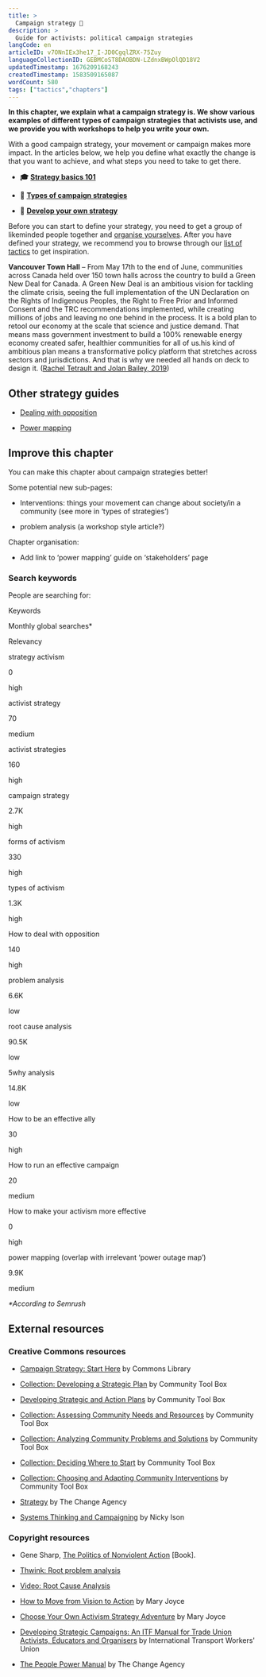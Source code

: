 ```yaml
---
title: >
  Campaign strategy 🎯
description: >
  Guide for activists: political campaign strategies
langCode: en
articleID: v7ONnIEx3he17_I-JD0CgqlZRX-75Zuy
languageCollectionID: GEBMCoST8DAOBDN-LZdnxBWpOlQD18V2
updatedTimestamp: 1676209168243
createdTimestamp: 1583509165087
wordCount: 580
tags: ["tactics","chapters"]
---
```


**In this chapter, we explain what a campaign strategy is. We show various examples of different types of campaign strategies that activists use, and we provide you with workshops to help you write your own.**

With a good campaign strategy, your movement or campaign makes more impact. In the articles below, we help you define what exactly the change is that you want to achieve, and what steps you need to take to get there.

-   **🎓** [**Strategy basics 101**](/strategy/basics)
    
-   **📢** [**Types of campaign strategies**](/strategy/types)
    
-   **📝** [**Develop your own strategy**](/strategy/develop)
    

Before you can start to define your strategy, you need to get a group of likeminded people together and [organise yourselves](/organising). After you have defined your strategy, we recommend you to browse through our [list of tactics](/tactics) to get inspiration.

**Vancouver Town Hall** – From May 17th to the end of June, communities across Canada held over 150 town halls across the country to build a Green New Deal for Canada. A Green New Deal is an ambitious vision for tackling the climate crisis, seeing the full implementation of the UN Declaration on the Rights of Indigenous Peoples, the Right to Free Prior and Informed Consent and the TRC recommendations implemented, while creating millions of jobs and leaving no one behind in the process. It is a bold plan to retool our economy at the scale that science and justice demand. That means mass government investment to build a 100% renewable energy economy created safer, healthier communities for all of us.his kind of ambitious plan means a transformative policy platform that stretches across sectors and jurisdictions. And that is why we needed all hands on deck to design it. ([Rachel Tetrault and Jolan Bailey, 2019](https://www.flickr.com/photos/350org/48047820843/in/album-72157709036445817/))

## Other strategy guides

-   [Dealing with opposition](/strategy/opposition)
    
-   [Power mapping](/strategy/power-mappig)
    

## Improve this chapter

You can make this chapter about campaign strategies better!

Some potential new sub-pages:

-   Interventions: things your movement can change about society/in a community (see more in ‘types of strategies’)
    
-   problem analysis (a workshop style article?)
    

Chapter organisation:

-   Add link to ‘power mapping’ guide on ‘stakeholders’ page
    

### Search keywords

People are searching for:

Keywords

Monthly global searches\*

Relevancy

strategy activism

0

high

activist strategy

70

medium

activist strategies

160

high

campaign strategy

2.7K

high

forms of activism

330

high

types of activism

1.3K

high

How to deal with opposition

140

high

problem analysis

6.6K

low

root cause analysis

90.5K

low

5why analysis

14.8K

low

How to be an effective ally

30

high

How to run an effective campaign

20

medium

How to make your activism more effective

0

high

power mapping (overlap with irrelevant ‘power outage map’)

9.9K

medium

_\*According to Semrush_

## External resources

### Creative Commons resources

-   [Campaign Strategy: Start Here](https://commonslibrary.org/campaign-strategy-start-here/) by Commons Library
    
-   [Collection: Developing a Strategic Plan](https://ctb.ku.edu/en/table-of-contents/structure/strategic-planning) by Community Tool Box
    
-   [Developing Strategic and Action Plans](https://ctb.ku.edu/en/developing-strategic-and-action-plans) by Community Tool Box
    
-   [Collection: Assessing Community Needs and Resources](https://ctb.ku.edu/en/table-of-contents/assessment/assessing-community-needs-and-resources) by Community Tool Box
    
-   [Collection: Analyzing Community Problems and Solutions](https://ctb.ku.edu/en/table-of-contents/analyze/analyze-community-problems-and-solutions) by Community Tool Box
    
-   [Collection: Deciding Where to Start](https://ctb.ku.edu/en/table-of-contents/analyze/where-to-start) by Community Tool Box
    
-   [Collection: Choosing and Adapting Community Interventions](https://ctb.ku.edu/en/table-of-contents/analyze/choose-and-adapt-community-interventions) by Community Tool Box
    
-   [Strategy](https://thechangeagency.org/strategy/) by The Change Agency
    
-   [Systems Thinking and Campaigning](https://commonslibrary.org/systems-thinking-and-campaigning-an-interview-with-nicky-ison/) by Nicky Ison
    

### Copyright resources

-   Gene Sharp, [The Politics of Nonviolent Action](https://en.wikipedia.org/wiki/The_Politics_of_Nonviolent_Action) \[Book\].
    
-   [Thwink: Root problem analysis](https://www.thwink.org/index.htm)
    
-   [Video: Root Cause Analysis](https://www.youtube.com/watch?v=Ej73eqhO0Wg)
    
-   [How to Move from Vision to Action](http://www.meta-activism.org/vision-to-action-in-1-hour/) by Mary Joyce
    
-   [Choose Your Own Activism Strategy Adventure](http://www.meta-activism.org/choose-your-own-activism-adventure-with-cake/) by Mary Joyce
    
-   [Developing Strategic Campaigns: An ITF Manual for Trade Union Activists, Educators and Organisers](https://commonslibrary.org/developing-strategic-campaigns-an-itf-manual-for-trade-union-activists-educators-and-organisers/) by International Transport Workers' Union
    
-   [The People Power Manual](https://commonslibrary.org/campaign-strategy-manual/) by The Change Agency
